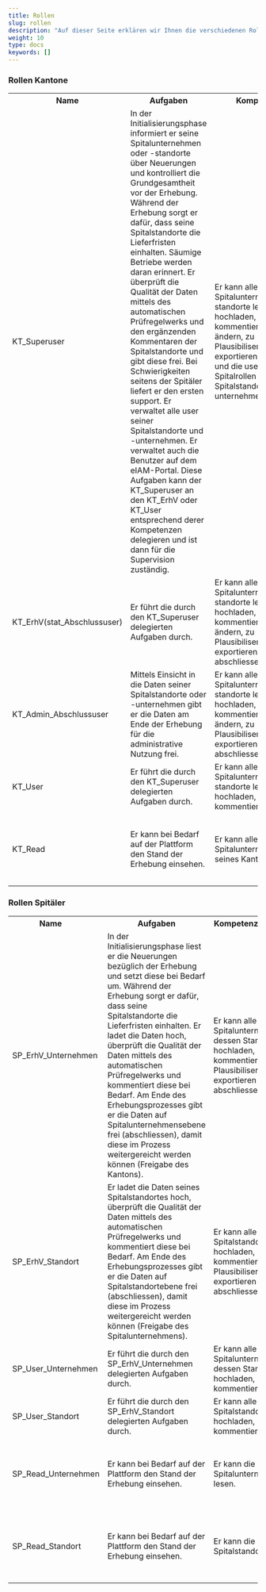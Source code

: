 ```yaml
---
title: Rollen
slug: rollen
description: "Auf dieser Seite erklären wir Ihnen die verschiedenen Rollen, die es auf der Plattform gibt."
weight: 10
type: docs
keywords: []
---
```


### Rollen Kantone

<table style="width:100%">
  <tr>
    <th style="width:22%"> Name </div></th>
    <th> Aufgaben </th>
    <th style="width:20%"> Kompetenzen </div> </th>
    <th style="width:32%"> Verantwortung </div> </th>
  </tr>
  <tr>
    <td> KT_Superuser </td>
    <td> In der Initialisierungsphase informiert er seine Spitalunternehmen oder -standorte über Neuerungen und kontrolliert die Grundgesamtheit vor der Erhebung. Während der Erhebung sorgt er dafür, dass seine Spitalstandorte die Lieferfristen einhalten. Säumige Betriebe werden daran erinnert. Er überprüft die Qualität der Daten mittels des automatischen Prüfregelwerks und den ergänzenden Kommentaren der Spitalstandorte und gibt diese frei. Bei Schwierigkeiten seitens der Spitäler liefert er den ersten support. Er verwaltet alle user seiner Spitalstandorte und -unternehmen. Er verwaltet auch die Benutzer auf dem eIAM-Portal. Diese Aufgaben kann der KT_Superuser an den KT_ErhV oder KT_User entsprechend derer Kompetenzen delegieren und ist dann für die Supervision zuständig. </td>
    <td> Er kann alle Daten seiner Spitalunternehmen und- standorte lesen, hochladen, kommentieren, Prüfstati ändern, zu Plausibiliserungszwecken exportieren, abschliessen und die user aller Spitalrollen seiner Spitalstandorte und -unternehmen verwalten. </td>
    <td> Er sorgt dafür, dass die Erhebung in den Spitalunternehmen innerhalb seines Zuständigkeitsgebiets durchgeführt wird und informiert diese über anstehende Neuerungen. Bei konzeptuellen, technischen oder inhaltlichen Fragen sind die Kantone erste Anlaufstelle. Sie führen Eingangskontrollen sowie Rückfragen durch und besorgen das Mahnwesen. Bis Ende Juni des Erhebungsjahres sorgt der Kanton dafür, dass die verlangten Informationen aller im Kanton ansässigen Spitalunternehmen und -standorten mit gesundheitspolizeilicher Betriebsbewilligung korrekt und vollständig vorliegen. Die vom Spitalunternehmen angegebenen Begründungen bei Fehlermeldungen auf dem Prüfprotokoll werden vom Kanton auf ihre Plausibilität hin überprüft und akzeptiert. Er ist dafür verantwortlich, die Aktivitäten der Nutzer zu überwachen und sie zu deaktivieren, wenn sie den Zugriff nicht mehr benötigen. </td>
  </tr>
  <tr>
    <td> KT_ErhV(stat_Abschlussuser) </td>
    <td> Er führt die durch den KT_Superuser delegierten Aufgaben durch. </td>
    <td> Er kann alle Daten seiner Spitalunternehmen und- standorte lesen, hochladen, kommentieren, Prüfstati ändern, zu Plausibiliserungszwecken exportieren, abschliessen. </td>
    <td> Die kantonale Erhebungsstelle gibt für das betroffene Erhebungsjahr Ende Juli die Daten der Spitalunternehmen auf ihrem Hoheitsgebiet für die Nutzung nach BStatG frei. </td>
  </tr>
  <tr>
    <td> KT_Admin_Abschlussuser </td>
    <td> Mittels Einsicht in die Daten seiner Spitalstandorte oder -unternehmen gibt er die Daten am Ende der Erhebung für die administrative Nutzung frei. </td>
    <td> Er kann alle Daten seiner Spitalunternehmen und- standorte lesen, hochladen, kommentieren, Prüfstati ändern, zu Plausibiliserungszwecken exportieren, abschliessen. </td>
    <td> Das kantonale Gesundheitsamt gibt für das betroffene Erhebungsjahr Ende Juli die Daten der Spitalunternehmen auf ihrem Hoheitsgebiet für die Nutzung nach KVG frei. </td>   
  </tr>
  <tr>
    <td> KT_User </td>
    <td> Er führt die durch den KT_Superuser delegierten Aufgaben durch. </td>
    <td> Er kann alle Daten seiner Spitalunternehmen und- standorte lesen, hochladen, kommentieren. </td>
    <td> Er unterstützt den KT_Superuser in seinen Aufgaben. </td>
  </tr>
  <tr>
    <td> KT_Read </td>
    <td> Er kann bei Bedarf auf der Plattform den Stand der Erhebung einsehen. </td>
    <td> Er kann alle Daten aller Spitalunternehmen seines Kantons lesen. </td>
    <td> Er unterliegt der Schweigepflicht und darf keine Information über gelesene Informationen auf der Plattform Unbefugten mitteilen. </td>
  </tr>
</table>

### Rollen Spitäler
 
<table>
  <tr>
    <th><div style="width:155px"> Name </div></th>
    <th> Aufgaben </th>
    <th> <div style="width:110px"> Kompetenzen </div> </th>
    <th> <div style="width:120px"> Verantwortung </div> </th>
  </tr>
  <tr>
    <td>SP_ErhV_Unternehmen </td>
    <td> In der Initialisierungsphase liest er die Neuerungen bezüglich der Erhebung und setzt diese bei Bedarf um. Während der Erhebung sorgt er dafür, dass seine Spitalstandorte die Lieferfristen einhalten. Er ladet die Daten hoch, überprüft die Qualität der Daten mittels des automatischen Prüfregelwerks und kommentiert diese bei Bedarf. Am Ende des Erhebungsprozesses gibt er die Daten auf Spitalunternehmensebene frei (abschliessen), damit diese im Prozess weitergereicht werden können (Freigabe des Kantons). </td>
    <td> Er kann alle Daten seines Spitalunternehmen und dessen Standorte lesen, hochladen, kommentieren, zu Plausibiliserungszwecken exportieren und abschliessen. </td>
    <td> Er sorgt dafür, dass die Daten seines Spitalunternehmens innerhalb der vorgegebenen Frist und in guter Qualität vorliegen und gibt diese auf Ebene Spitalunternehmen frei. </td>
  </tr>
  <tr>
    <td>SP_ErhV_Standort</td>
    <td> Er ladet die Daten seines Spitalstandortes hoch, überprüft die Qualität der Daten mittels des automatischen Prüfregelwerks und kommentiert diese bei Bedarf. Am Ende des Erhebungsprozesses gibt er die Daten auf Spitalstandortebene frei (abschliessen), damit diese im Prozess weitergereicht werden können (Freigabe des Spitalunternehmens). </td>
    <td> Er kann alle Daten seines Spitalstandorts lesen, hochladen, kommentieren, zu Plausibiliserungszwecken exportieren und abschliessen. </td>
    <td> Er sorgt dafür, dass die Daten seines Spitalstandorts innerhalb der vorgegebenen Frist und in guter Qualität vorliegen und gibt diese auf Ebene Spitalstandort frei. </td>
  </tr>
  <tr>
    <td> SP_User_Unternehmen </td>
    <td> Er führt die durch den SP_ErhV_Unternehmen delegierten Aufgaben durch. </td>
    <td> Er kann alle Daten seines Spitalunternehms und dessen Standorte lesen, hochladen, kommentieren. </td>
    <td> Er unterstützt den SP_ErhV_Unternehmen in seinen Aufgaben. </td>
  </tr>
  <tr>
    <td> SP_User_Standort </td>
    <td> Er führt die durch den SP_ErhV_Standort delegierten Aufgaben durch. </td>
    <td> Er kann alle Daten seines Spitalstandorts lesen, hochladen, kommentieren. </td>
    <td> Er unterstützt den SP_ErhV_Standort in seinen Aufgaben. </td>
  </tr>
  <tr>
    <td> SP_Read_Unternehmen </td>
    <td> Er kann bei Bedarf auf der Plattform den Stand der Erhebung einsehen. </td>
    <td> Er kann die Daten seines Spitalunternehmens lesen. </td>
    <td> Er unterliegt der Schweigepflicht und darf keine Information über gelesene Informationen auf der Plattform Unbefugten mitteilen. </td>
  </tr>
  <tr>
    <td> SP_Read_Standort </td>
    <td> Er kann bei Bedarf auf der Plattform den Stand der Erhebung einsehen. </td>
    <td> Er kann die Daten seines Spitalstandorts lesen. </td>
    <td> Er unterliegt der Schweigepflicht und darf keine Information über gelesene Informationen auf der Plattform Unbefugten mitteilen. </td>
  </tr>
</table>

<!-- 

  <tr>
    <td> </td>
    <td> </td>
    <td> </td>
    <td> </td>
  </tr>

  -->